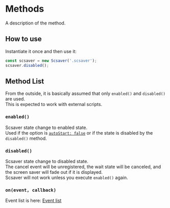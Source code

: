 # Methods

A description of the method.

## How to use

Instantiate it once and then use it:

```javascript
const scsaver = new Scsaver('.scsaver');
scsaver.disabled();
```

## Method List

From the outside, it is basically assumed that only `enabled()` and `disabled()` are used.  
This is expected to work with external scripts.

### `enabled()`

Scsaver state change to enabled state.  
Used if the option is [`autoStart: false`](/options.md?id=autoStart) or if the state is disabled by the `disabled()` method.

### `disabled()`

Scsaver state change to disabled state.  
The cancel event will be unregistered, the wait state will be canceled, and the screen saver will fade out if it is displayed.  
Scsaver will not work unless you execute `enabled()` again.

### `on(event, callback)`

Event list is here: [Event list](/events.md?id=eventlist)